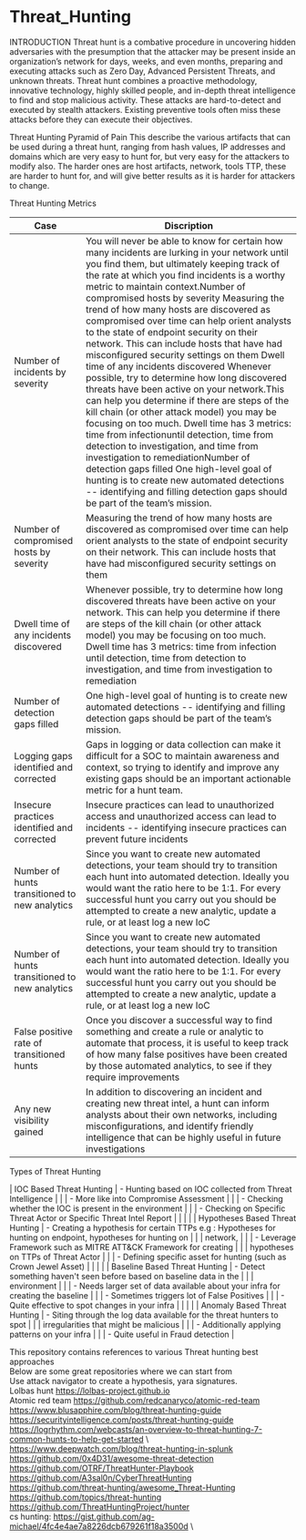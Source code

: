 # Threat_Hunting

INTRODUCTION 
Threat hunt is a combative procedure in uncovering hidden adversaries with the presumption that the attacker may be present inside an organization’s network for days, weeks, and even months, preparing and executing attacks such as Zero Day, Advanced Persistent Threats, and unknown threats. Threat hunt combines a proactive methodology, innovative technology, highly skilled people, and in-depth threat intelligence to find and stop malicious activity. These attacks are hard-to-detect and executed by stealth attackers. Existing preventive tools often miss these attacks before they can execute their objectives.

Threat Hunting Pyramid of Pain 
This describe the various artifacts that can be used during a threat hunt, ranging from hash values, IP addresses and domains which are very easy to hunt for, but very easy for the attackers to modify also.
The harder ones are host artifacts, network, tools TTP, these are harder to hunt for, and will give better results as it is harder for attackers to change.

Threat Hunting Metrics


Case | Discription |
--- | --- | 
Number of incidents by severity	|You will never be able to know for certain how many incidents are lurking in your network until you find them, but ultimately keeping track of the rate at which you find incidents is a worthy metric to maintain context.Number of compromised hosts by severity	Measuring the trend of how many hosts are discovered as compromised over time can help orient analysts to the state of endpoint security on their network. This can include hosts that have had misconfigured security settings on them Dwell time of any incidents discovered	Whenever possible, try to determine how long discovered threats have been active on your network.This can help you determine if there are steps of the kill chain (or other attack model) you may be focusing on too much. Dwell time has 3 metrics: time from infectionuntil detection, time from detection to investigation, and time from investigation to remediationNumber of detection gaps filled	One high-level goal of hunting is to create new automated detections -- identifying and filling detection gaps should be part of the team’s mission.
Number of compromised hosts by severity	| Measuring the trend of how many hosts are discovered as compromised over time can help orient analysts to the state of endpoint security on their network. This can include hosts that have had misconfigured security settings on them
Dwell time of any incidents discovered	| Whenever possible, try to determine how long discovered threats have been active on your network. This can help you determine if there are steps of the kill chain (or other attack model) you may be focusing on too much. Dwell time has 3 metrics: time from infection until detection, time from detection to investigation, and time from investigation to remediation
Number of detection gaps filled	| One high-level goal of hunting is to create new automated detections -- identifying and filling detection gaps should be part of the team’s mission.
Logging gaps identified and corrected	| Gaps in logging or data collection can make it difficult for a SOC to maintain awareness and context, so trying to identify and improve any existing gaps should be an important actionable metric for a hunt team.
Insecure practices identified and corrected	| Insecure practices can lead to unauthorized access and unauthorized access can lead to incidents -- identifying insecure practices can prevent future incidents
Number of hunts transitioned to new analytics	| Since you want to create new automated detections, your team should try to transition each hunt into automated detection. Ideally you would want the ratio here to be 1:1. For every successful hunt you carry out you should be attempted to create a new analytic, update a rule, or at least log a new IoC
Number of hunts transitioned to new analytics	| Since you want to create new automated detections, your team should try to transition each hunt into automated detection. Ideally you would want the ratio here to be 1:1. For every successful hunt you carry out you should be attempted to create a new analytic, update a rule, or at least log a new IoC
False positive rate of transitioned hunts	| Once you discover a successful way to find something and create a rule or analytic to automate that process, it is useful to keep track of how many false positives have been created by those automated analytics, to see if they require improvements
Any new visibility gained	| In addition to discovering an incident and creating new threat intel, a hunt can inform analysts about their own networks, including misconfigurations, and identify friendly intelligence that can be highly useful in future investigations

Types of Threat Hunting

| IOC Based Threat Hunting | - Hunting based on IOC collected from Threat Intelligence |
|  | - More like into Compromise Assessment |
|  | - Checking whether the IOC is present in the environment |
|  | - Checking on Specific Threat Actor or Specific Threat Intel Report |
|  |  |
| Hypotheses Based Threat Hunting | - Creating a hypothesis for certain TTPs e.g : Hypotheses for hunting on endpoint, hypotheses for hunting on |
|  | network, |
|  | - Leverage Framework such as MITRE ATT&CK Framework for creating |
|  | hypotheses on TTPs of Threat Actor |
|  | - Defining specific asset for hunting (such as Crown Jewel Asset) |
|  |  |
| Baseline Based Threat Hunting | - Detect something haven't seen before based on baseline data in the |
|  | environment |
|  | - Needs larger set of data available about your infra for creating the baseline |
|  | - Sometimes triggers lot of False Positives |
|  | - Quite effective to spot changes in your infra |
|  |  |
| Anomaly Based Threat Hunting | - Siting through the log data available for the threat hunters to spot |
|  | irregularities that might be malicious |
|  | - Additionally applying patterns on your infra |
|  | - Quite useful in Fraud detection |

This repository contains references to various Threat hunting best approaches\
Below are some great repositories where we can start from\
Use attack navigator to create a hypothesis, yara signatures.\
Lolbas hunt https://lolbas-project.github.io \
Atomic red team https://github.com/redcanaryco/atomic-red-team \
https://www.blusapphire.com/blog/threat-hunting-guide \
https://securityintelligence.com/posts/threat-hunting-guide \
https://logrhythm.com/webcasts/an-overview-to-threat-hunting-7-common-hunts-to-help-get-started \ 
https://www.deepwatch.com/blog/threat-hunting-in-splunk \
https://github.com/0x4D31/awesome-threat-detection \
https://github.com/OTRF/ThreatHunter-Playbook \
https://github.com/A3sal0n/CyberThreatHunting \
https://github.com/threat-hunting/awesome_Threat-Hunting \
https://github.com/topics/threat-hunting \
https://github.com/ThreatHuntingProject/hunter \
cs hunting: https://gist.github.com/ag-michael/4fc4e4ae7a8226dcb679261f18a3500d \

